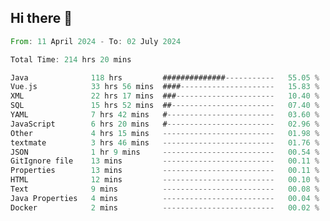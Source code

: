 ## Hi there 👋
<!--START_SECTION:waka-->

```rust
From: 11 April 2024 - To: 02 July 2024

Total Time: 214 hrs 20 mins

Java              118 hrs         ##############-----------   55.05 %
Vue.js            33 hrs 56 mins  ####---------------------   15.83 %
XML               22 hrs 17 mins  ###----------------------   10.40 %
SQL               15 hrs 52 mins  ##-----------------------   07.40 %
YAML              7 hrs 42 mins   #------------------------   03.60 %
JavaScript        6 hrs 20 mins   #------------------------   02.96 %
Other             4 hrs 15 mins   -------------------------   01.98 %
textmate          3 hrs 46 mins   -------------------------   01.76 %
JSON              1 hr 9 mins     -------------------------   00.54 %
GitIgnore file    13 mins         -------------------------   00.11 %
Properties        13 mins         -------------------------   00.11 %
HTML              12 mins         -------------------------   00.10 %
Text              9 mins          -------------------------   00.08 %
Java Properties   4 mins          -------------------------   00.04 %
Docker            2 mins          -------------------------   00.02 %
```

<!--END_SECTION:waka-->
<!--
**lianggeshanhetao/lianggeshanhetao** is a ✨ _special_ ✨ repository because its `README.md` (this file) appears on your GitHub profile.

Here are some ideas to get you started:

- 🔭 I’m currently working on ...
- 🌱 I’m currently learning ...
- 👯 I’m looking to collaborate on ...
- 🤔 I’m looking for help with ...
- 💬 Ask me about ...
- 📫 How to reach me: ...
- 😄 Pronouns: ...
- ⚡ Fun fact: ...
-->
